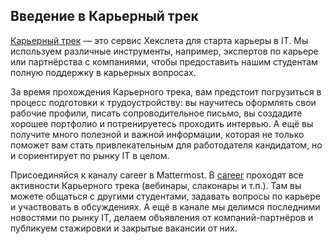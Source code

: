 ## Введение в Карьерный трек

[Карьерный трек](https://career.hexlet.io/ "Карьерный трек") — это сервис Хекслета для старта карьеры в IT. Мы используем различные инструменты, например, экспертов по карьере или партнёрства с компаниями, чтобы предоставить нашим студентам полную поддержку в карьерных вопросах. 

За время прохождения Карьерного трека, вам предстоит погрузиться в процесс подготовки к трудоустройству: вы научитесь оформлять свои рабочие профили, писать сопроводительное письмо, вы создадите хорошее портфолио и потренируетесь проходить интервью. А ещё вы получите много полезной и важной информации, которая не только поможет вам стать привлекательным для работодателя кандидатом, но и сориентирует по рынку IT в целом. 

Присоединяйся к каналу career в Mattermost. В [career](https://chat.hexlet.io/students/channels/career "career") проходят все активности Карьерного трека (вебинары, слаконары и т.п.). Там вы можете общаться с другими студентами, задавать вопросы по карьере и участвовать в обсуждениях. А ещё в канале мы делимся последними новостями по рынку IT, делаем объявления от компаний-партнёров и публикуем стажировки и закрытые вакансии от них. 
